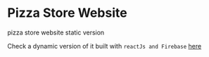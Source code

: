 # Pizza Store Website
pizza store website static version

Check a dynamic version of it built with ```reactJs and Firebase``` <a href="https://github.com/r-e-d-ant/pizza-store">here</a>
